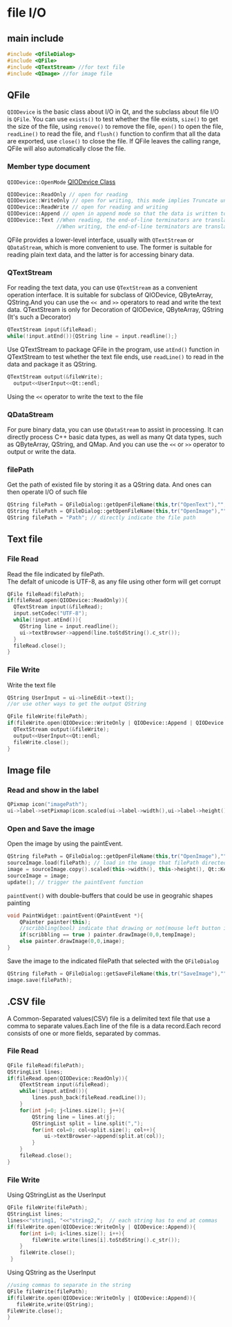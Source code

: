 # file I/O
## main include
```cpp
#include <QfileDialog>
#include <QFile>
#include <QTextStream> //for text file
#include <QImage> //for image file
```


## QFile
`QIODevice` is the basic class about I/O in Qt, and the subclass about file I/O is `QFile`. You can use `exists()` to test whether the file exists, `size()` to get the size of the file, using `remove()` to remove the file, `open()` to open the file, `readLine()` to read the file, and `flush()` function to confirm  that all the data are exported, use `close()` to close the file. If QFile leaves the calling range, QFile will also automatically close the file.<br>
### Member type document
`QIODevice::OpenMode` [QIODevice Class](https://doc.qt.io/qt-5/qiodevice.html#QIODevice)
```cpp
QIODevice::ReadOnly // open for reading
QIODevice::WriteOnly // open for writing, this mode implies Truncate unless combined with Append
QIODevice::ReadWrite // open for reading and writing
QIODevice::Append // open in append mode so that the data is written to the end of the file
QIODevice::Text //When reading, the end-of-line terminators are translated to '\n'. 
                //When writing, the end-of-line terminators are translated to the local encoding,
```
QFile provides a lower-level interface, usually with `QTextStream` or `QDataStream`, which is more convenient to use. The former is suitable for reading plain text data, and the latter is for accessing binary data.
### QTextStream
For reading the text data, you can use `QTextStream` as a convenient operation interface. It is suitable for subclass of QIODevice, QByteArray, QString.And you can use the `<< `and `>>` operators to read and write the text data. QTextStream is only for Decoration of QIODevice, QByteArray, QString (It's such a Decorator)
```cpp
QTextStream input(&fileRead);
while(!input.atEnd()){QString line = input.readline();}
```
Use QTextStream to package QFile in the program, use `atEnd()` function in QTextStream to test whether the text file ends, use `readLine()` to read in the data and package it as QString.
```cpp
QTextStream output(&fileWrite);
  output<<UserInput<<Qt::endl;
```
Using the `<<` operator to write the text to the file
### QDataStream
For pure binary data, you can use `QDataStream` to assist in processing. It can directly process C++ basic data types, as well as many Qt data types, such as QByteArray, QString, and QMap. And you can use the `<<` or `>>` operator to output or write the data.
### filePath
Get the path of existed file by storing it as a QString data. And ones can then operate I/O of such file
```cpp
QString filePath = QFileDialog::getOpenFileName(this,tr("OpenText"),"",tr("Text(*.txt *.csv)"));
QString filePath = QFileDialog::getOpenFileName(this,tr("OpenImage"),"",tr("Image(*.png *.jpg *.jepg)"));
QString filePath = "Path"; // directly indicate the file path
```


## Text file
### File Read
Read the file indicated by filePath.<br>
The defalt of unicode is UTF-8, as any file using other form will get corrupt
```cpp
QFile fileRead(filePath); 
if(fileRead.open(QIODevice::ReadOnly)){
  QTextStream input(&fileRead);  
  input.setCodec("UTF-8");
  while(!input.atEnd()){
    QString line = input.readline();
    ui->textBrowser->append(line.toStdString().c_str());
  }
  fileRead.close();
}
```
### File Write
Write the text file
```cpp
QString UserInput = ui->lineEdit->text(); 
//or use other ways to get the output QString

QFile fileWrite(filePath);
if(fileWrite.open(QIODevice::WriteOnly | QIODevice::Append | QIODevice::Text )){
  QTextStream output(&fileWrite);
  output<<UserInput<<Qt::endl;
  fileWrite.close();
}
```


## Image file
### Read and show in the label
```cpp
QPixmap icon("imagePath");
ui->label->setPixmap(icon.scaled(ui->label->width(),ui->label->height(),Qt::KeepAspectRatio));
```
### Open and Save the image
Open the image by using the paintEvent.
```cpp
QString filePath = QFileDialog::getOpenFileName(this,tr("OpenImage"),"",tr("Image(*.png *.jpg)"));
sourceImage.load(filePath); // load in the image that filePath directed
image = sourceImage.copy().scaled(this->width(), this->height(), Qt::KeepAspectRatio); // copy the sourceImage and resize to image
sourceImage = image;
update(); // trigger the paintEvent function
```
`paintEvent()` with double-buffers that could be use in geograhic shapes painting
```cpp
void PaintWidget::paintEvent(QPaintEvent *){
    QPainter painter(this);
    //scribbling(bool) indicate that drawing or not(mouse left button is clicked or not)
    if(scribbling == true ) painter.drawImage(0,0,tempImage); 
    else painter.drawImage(0,0,image);
}
```
Save the image to the indicated filePath that selected with the `QFileDialog`
```cpp
QString filePath = QFileDialog::getSaveFileName(this,tr("SaveImage"),"",tr("Image(*.png *.jpg)"));
image.save(filePath);
```


## .CSV file
A Common-Separated values(CSV) file is a delimited text file that use a comma to separate values.Each line of the file is a data record.Each record consists of one or more fields, separated by commas.
### File Read
```cpp
QFile fileRead(filePath);
QStringList lines;
if(fileRead.open(QIODevice::ReadOnly)){
    QTextStream input(&fileRead);
    while(!input.atEnd()){
        lines.push_back(fileRead.readLine());
    }
    for(int j=0; j<lines.size(); j++){
        QString line = lines.at(j);
        QStringList split = line.split(",");
        for(int col=0; col<split.size(); col++){
            ui->textBrowser->append(split.at(col));
        }
    }
    fileRead.close();
}
```
### File Write
Using QStringList as the UserInput
```cpp
QFile fileWrite(filePath);
QStringList lines;
lines<<"string1, "<<"string2,";  // each string has to end at commas
if(fileWrite.open(QIODevice::WriteOnly | QIODevice::Append)){
    for(int i=0; i<lines.size(); i++){
        fileWrite.write(lines[i].toStdString().c_str());
    }
    fileWrite.close();
 }
 ``` 
 Using QString as the UserInput
 ```cpp
//using commas to separate in the string
 QFile fileWrite(filePath);
if(fileWrite.open(QIODevice::WriteOnly | QIODevice::Append)){
    fileWrite,write(QString);
FileWrite.close();
}
```
